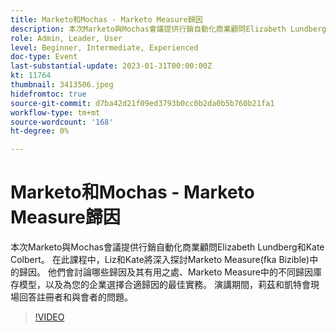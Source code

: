 ```yaml
---
title: Marketo和Mochas - Marketo Measure歸因
description: 本次Marketo與Mochas會議提供行銷自動化商業顧問Elizabeth Lundberg和Kate Colbert。 在此課程中，Liz和Kate將深入探討Marketo Measure(fka Bizible)中的歸因。 他們會討論哪些歸因及其有用之處、Marketo Measure中的不同歸因庫存模型，以及為您的企業選擇合適歸因的最佳實務。 演講期間，莉茲和凱特會現場回答註冊者和與會者的問題。
role: Admin, Leader, User
level: Beginner, Intermediate, Experienced
doc-type: Event
last-substantial-update: 2023-01-31T00:00:00Z
kt: 11764
thumbnail: 3413506.jpeg
hidefromtoc: true
source-git-commit: d7ba42d21f09ed3793b0cc0b2da0b5b760b21fa1
workflow-type: tm+mt
source-wordcount: '168'
ht-degree: 0%

---
```



# Marketo和Mochas - Marketo Measure歸因

本次Marketo與Mochas會議提供行銷自動化商業顧問Elizabeth Lundberg和Kate Colbert。 在此課程中，Liz和Kate將深入探討Marketo Measure(fka Bizible)中的歸因。 他們會討論哪些歸因及其有用之處、Marketo Measure中的不同歸因庫存模型，以及為您的企業選擇合適歸因的最佳實務。 演講期間，莉茲和凱特會現場回答註冊者和與會者的問題。

>[!VIDEO](https://video.tv.adobe.com/v/3413506/?quality=12&learn=on)